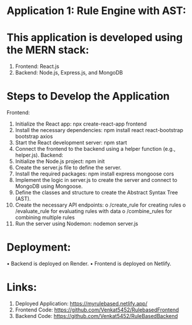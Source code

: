 # Application 1: Rule Engine with AST:
# This application is developed using the MERN stack:
1. Frontend: React.js
2. Backend: Node.js, Express.js, and MongoDB
# Steps to Develop the Application
Frontend:
1.	Initialize the React app: npx create-react-app frontend
2.	Install the necessary dependencies: npm install react react-bootstrap bootstrap axios
3.	Start the React development server: npm start
4.	Connect the frontend to the backend using a helper function (e.g., helper.js).
Backend:
1.	Initialize the Node.js project: npm init
2.	Create the server.js file to define the server.
3.	Install the required packages: npm install express mongoose cors
4.	Implement the logic in server.js to create the server and connect to MongoDB using Mongoose.
5.	Define the classes and structure to create the Abstract Syntax Tree (AST).
6.	Create the necessary API endpoints:
o	/create_rule for creating rules
o	/evaluate_rule for evaluating rules with data
o	/combine_rules for combining multiple rules
7.	Run the server using Nodemon: nodemon server.js
# Deployment:
•	Backend is deployed on Render.
•	Frontend is deployed on Netlify.
# Links:
1. Deployed Application: https://myrulebased.netlify.app/
2. Frontend Code: https://github.com/Venkat5452/RulebasedFrontend
3. Backend Code: https://github.com/Venkat5452/RuleBasedBackend

